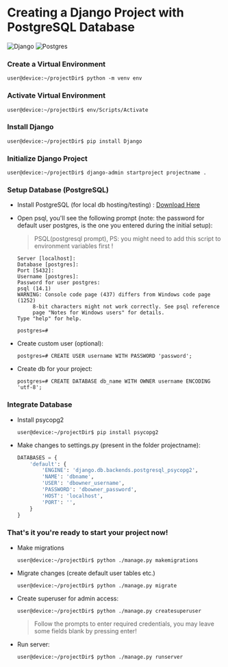 # Creating a Django Project with PostgreSQL Database

![Django](https://img.shields.io/badge/django-%23092E20.svg?style=for-the-badge&logo=django&logoColor=white) ![Postgres](https://img.shields.io/badge/postgres-%23316192.svg?style=for-the-badge&logo=postgresql&logoColor=white)

### Create a Virtual Environment

```console
user@device:~/projectDir$ python -m venv env
```

### Activate Virtual Environment

```console
user@device:~/projectDir$ env/Scripts/Activate
```

### Install Django

```console
user@device:~/projectDir$ pip install Django
```

### Initialize Django Project

```console
user@device:~/projectDir$ django-admin startproject projectname .
```

### Setup Database (PostgreSQL)

- Install PostgreSQL (for local db hosting/testing) : [Download Here](https://www.enterprisedb.com/downloads/postgres-postgresql-downloads)

- Open psql, you'll see the following prompt (note: the password for default user postgres, is the one you entered during the initial setup):

  > PSQL(postgresql prompt), PS: you might need to add this script to environment variables first !

  ```console
  Server [localhost]:
  Database [postgres]:
  Port [5432]:
  Username [postgres]:
  Password for user postgres:
  psql (14.1)
  WARNING: Console code page (437) differs from Windows code page (1252)
       8-bit characters might not work correctly. See psql reference
       page "Notes for Windows users" for details.
  Type "help" for help.

  postgres=#
  ```

- Create custom user (optional):
  ```console
  postgres=# CREATE USER username WITH PASSWORD 'password';
  ```
- Create db for your project:
  ```console
  postgres=# CREATE DATABASE db_name WITH OWNER username ENCODING 'utf-8';
  ```

### Integrate Database

- Install psycopg2
  ```console
  user@device:~/projectDir$ pip install psycopg2
  ```
- Make changes to settings.py (present in the folder projectname):
  ```py
  DATABASES = {
      'default': {
          'ENGINE': 'django.db.backends.postgresql_psycopg2',
          'NAME': 'dbname',
          'USER': 'dbowner_username',
          'PASSWORD': 'dbowner_password',
          'HOST': 'localhost',
          'PORT': '',
      }
  }
  ```

### That's it you're ready to start your project now!

- Make migrations
  ```console
  user@device:~/projectDir$ python ./manage.py makemigrations
  ```
- Migrate changes (create default user tables etc.)
  ```console
  user@device:~/projectDir$ python ./manage.py migrate
  ```
- Create superuser for admin access:
  ```console
  user@device:~/projectDir$ python ./manage.py createsuperuser
  ```
  > Follow the prompts to enter required credentials, you may leave some fields blank by pressing enter!
- Run server:
  ```console
  user@device:~/projectDir$ python ./manage.py runserver
  ```
